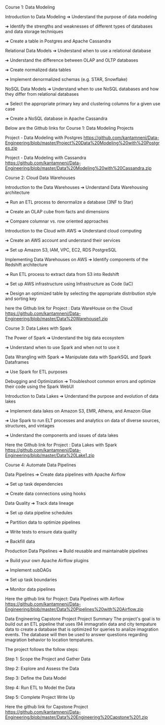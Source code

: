 Course 1: Data Modeling

Introduction to Data Modeling
➔ Understand the purpose of data modeling

➔ Identify the strengths and weaknesses of different types of databases and data storage techniques

➔ Create a table in Postgres and Apache Cassandra

Relational Data Models
➔ Understand when to use a relational database

➔ Understand the difference between OLAP and OLTP databases

➔ Create normalized data tables

➔ Implement denormalized schemas (e.g. STAR, Snowflake)

NoSQL Data Models
➔ Understand when to use NoSQL databases and how they differ from relational databases

➔ Select the appropriate primary key and clustering columns for a given use case

➔ Create a NoSQL database in Apache Cassandra

Below are the Github links for Course 1: Data Modeling Projects 

Project -  Data Modeling with Postgres 
https://github.com/kantamneni/Data-Engineering/blob/master/Project%20Data%20Modeling%20with%20Postgres.zip

Project - Data Modeling with Cassandra
https://github.com/kantamneni/Data-Engineering/blob/master/Data%20Modeling%20with%20Cassandra.zip

Course 2: Cloud Data Warehouses

Introduction to the Data Warehouses
➔ Understand Data Warehousing architecture

➔ Run an ETL process to denormalize a database (3NF to Star)

➔ Create an OLAP cube from facts and dimensions

➔ Compare columnar vs. row oriented approaches

Introduction to the Cloud with AWS
➔ Understand cloud computing

➔ Create an AWS account and understand their services

➔ Set up Amazon S3, IAM, VPC, EC2, RDS PostgreSQL

Implementing Data Warehouses on AWS
➔ Identify components of the Redshift architecture

➔ Run ETL process to extract data from S3 into Redshift

➔ Set up AWS infrastructure using Infrastructure as Code (IaC)

➔ Design an optimized table by selecting the appropriate distribution style and sorting key

here the Github link  for Project : Data WareHouse on the Cloud
https://github.com/kantamneni/Data-Engineering/blob/master/Data%20Warehouse1.zip


Course 3: Data Lakes with Spark

The Power of Spark
➔ Understand the big data ecosystem

➔ Understand when to use Spark and when not to use it

Data Wrangling with Spark
➔ Manipulate data with SparkSQL and Spark Dataframes

➔ Use Spark for ETL purposes

Debugging and Optimization
➔ Troubleshoot common errors and optimize their code using the Spark WebUI

Introduction to Data Lakes
➔ Understand the purpose and evolution of data lakes

➔ Implement data lakes on Amazon S3, EMR, Athena, and Amazon Glue

➔ Use Spark to run ELT processes and analytics on data of diverse sources, structures, and vintages

➔ Understand the components and issues of data lakes

Here the Github link  for Project :  Data Lakes with Spark
https://github.com/kantamneni/Data-Engineering/blob/master/Data%20Lake1.zip

Course 4: Automate Data Pipelines

Data Pipelines
➔ Create data pipelines with Apache Airflow

➔ Set up task dependencies

➔ Create data connections using hooks

Data Quality
➔ Track data lineage

➔ Set up data pipeline schedules

➔ Partition data to optimize pipelines

➔ Write tests to ensure data quality

➔ Backfill data

Production Data Pipelines
➔ Build reusable and maintainable pipelines

➔ Build your own Apache Airflow plugins

➔ Implement subDAGs

➔ Set up task boundaries

➔ Monitor data pipelines

Here the github link for Project: Data Pipelines with Airflow 
https://github.com/kantamneni/Data-Engineering/blob/master/Data%20Pipelines%20with%20Airflow.zip


Data Engineering Capstone Project
Project Summary
The project's goal is to build out an ETL pipeline that uses I94 immagratin data and city tempature data to create a database that is optimized for queries to analize imagration events. The database will then be used to answer questions regarding imagration behavior to location tempatures.

The project follows the follow steps:

Step 1: Scope the Project and Gather Data

Step 2: Explore and Assess the Data

Step 3: Define the Data Model

Step 4: Run ETL to Model the Data

Step 5: Complete Project Write Up

Here the github link for Capstone Project 
https://github.com/kantamneni/Data-Engineering/blob/master/Data%20Engineering%20Capstone%201.zip


